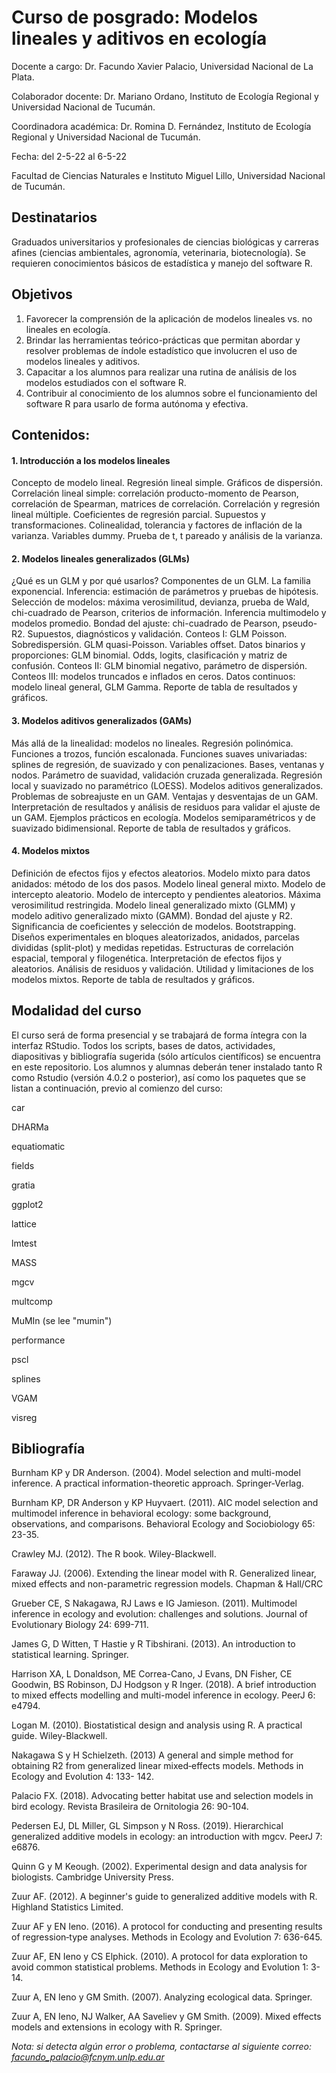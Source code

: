 # Curso de posgrado: Modelos lineales y aditivos en ecología

Docente a cargo: Dr. Facundo Xavier Palacio, Universidad Nacional de La Plata.

Colaborador docente:  Dr. Mariano Ordano, Instituto de Ecología Regional y Universidad Nacional de Tucumán.

Coordinadora académica: Dr. Romina D. Fernández, Instituto de Ecología Regional y Universidad Nacional de Tucumán.

Fecha: del 2-5-22 al 6-5-22

Facultad de Ciencias Naturales e Instituto Miguel Lillo, Universidad Nacional de Tucumán.


## Destinatarios
Graduados universitarios y profesionales de ciencias biológicas y carreras afines (ciencias ambientales, agronomía, veterinaria, biotecnología). Se requieren conocimientos básicos de estadística y manejo del software R.

## Objetivos
1. Favorecer la comprensión de la aplicación de modelos lineales vs. no lineales en ecología.
2. Brindar las herramientas teórico-prácticas que permitan abordar y resolver problemas de índole estadístico que involucren el uso de modelos lineales y aditivos.
3. Capacitar a los alumnos para realizar una rutina de análisis de los modelos estudiados con el software R.
4. Contribuir al conocimiento de los alumnos sobre el funcionamiento del software R para usarlo de forma autónoma y efectiva.

## Contenidos:

#### 1. Introducción a los modelos lineales

Concepto de modelo lineal. Regresión lineal simple. Gráficos de dispersión. Correlación lineal simple: correlación producto-momento de Pearson, correlación de Spearman, matrices de correlación. Correlación y regresión lineal múltiple. Coeficientes de regresión parcial. Supuestos y transformaciones. Colinealidad, tolerancia y factores de inflación de la varianza. Variables dummy. Prueba de t, t pareado y análisis de la varianza.

#### 2. Modelos lineales generalizados (GLMs)

¿Qué es un GLM y por qué usarlos? Componentes de un GLM. La familia exponencial. Inferencia: estimación de parámetros y pruebas de hipótesis. Selección de modelos: máxima verosimilitud, devianza, prueba de Wald, chi-cuadrado de Pearson, criterios de información. Inferencia multimodelo y modelos promedio. Bondad del ajuste: chi-cuadrado de Pearson, pseudo-R2. Supuestos, diagnósticos y validación. Conteos I: GLM Poisson. Sobredispersión. GLM quasi-Poisson. Variables offset. Datos binarios y proporciones: GLM binomial. Odds, logits, clasificación y matriz de confusión. Conteos II: GLM binomial negativo, parámetro de dispersión. Conteos III: modelos truncados e inflados en ceros. Datos continuos: modelo lineal general, GLM Gamma. Reporte de tabla de resultados y gráficos.

#### 3. Modelos aditivos generalizados (GAMs)

Más allá de la linealidad: modelos no lineales. Regresión polinómica. Funciones a trozos, función escalonada. Funciones suaves univariadas: splines de regresión, de suavizado y con penalizaciones. Bases, ventanas y nodos. Parámetro de suavidad, validación cruzada generalizada. Regresión local y suavizado no paramétrico (LOESS). Modelos aditivos generalizados. Problemas de sobreajuste en un GAM. Ventajas y desventajas de un GAM. Interpretación de resultados y análisis de residuos para validar el ajuste de un GAM. Ejemplos prácticos en ecología. Modelos semiparamétricos y de suavizado bidimensional. Reporte de tabla de resultados y gráficos.

#### 4. Modelos mixtos

Definición de efectos fijos y efectos aleatorios. Modelo mixto para datos anidados: método de los dos pasos. Modelo lineal general mixto. Modelo de intercepto aleatorio. Modelo de intercepto y pendientes aleatorios. Máxima verosimilitud restringida. Modelo lineal generalizado mixto (GLMM) y modelo aditivo generalizado mixto (GAMM). Bondad del ajuste y R2. Significancia de coeficientes y selección de modelos. Bootstrapping. Diseños experimentales en bloques aleatorizados, anidados, parcelas divididas (split-plot) y medidas repetidas. Estructuras de correlación espacial, temporal y filogenética. Interpretación de efectos fijos y aleatorios. Análisis de residuos y validación. Utilidad y limitaciones de los modelos mixtos. Reporte de tabla de resultados y gráficos.

## Modalidad del curso

El curso será de forma presencial y se trabajará de forma íntegra con la interfaz RStudio. Todos los scripts, bases de datos, actividades, diapositivas y bibliografía sugerida (sólo artículos científicos) se encuentra en este repositorio. Los alumnos y alumnas deberán tener instalado tanto R como Rstudio (versión 4.0.2 o posterior), así como los paquetes que se listan a continuación, previo al comienzo del curso:

car

DHARMa

equatiomatic

fields

gratia

ggplot2

lattice

lmtest

MASS

mgcv

multcomp

MuMIn (se lee "mumin")

performance

pscl

splines

VGAM

visreg


## Bibliografía

Burnham KP y DR Anderson. (2004). Model selection and multi-model inference. A practical information-theoretic approach. Springer-Verlag.

Burnham KP, DR Anderson y KP Huyvaert. (2011). AIC model selection and multimodel inference in behavioral ecology: some background, observations, and comparisons.     Behavioral Ecology and Sociobiology 65: 23-35.

Crawley MJ. (2012). The R book. Wiley-Blackwell.

Faraway JJ. (2006). Extending the linear model with R. Generalized linear, mixed effects and non-parametric regression models. Chapman & Hall/CRC

Grueber CE, S Nakagawa, RJ Laws e IG Jamieson. (2011). Multimodel inference in ecology and evolution: challenges and solutions. Journal of Evolutionary Biology 24: 
699-711.

James G, D Witten, T Hastie y R Tibshirani. (2013). An introduction to statistical learning. Springer.

Harrison XA, L Donaldson, ME Correa-Cano, J Evans, DN Fisher, CE Goodwin, BS Robinson, DJ Hodgson y R Inger. (2018). A brief introduction to mixed effects modelling 
and multi-model inference in ecology. PeerJ 6: e4794.

Logan M. (2010). Biostatistical design and analysis using R. A practical guide. Wiley-Blackwell.

Nakagawa S y H Schielzeth. (2013) A general and simple method for obtaining R2 from generalized linear mixed‐effects models. Methods in Ecology and Evolution 4: 133-
142.

Palacio FX. (2018). Advocating better habitat use and selection models in bird ecology. Revista Brasileira de Ornitologia 26: 90-104.

Pedersen EJ, DL Miller, GL Simpson y N Ross. (2019). Hierarchical generalized additive models in ecology: an introduction with mgcv. PeerJ 7: e6876.

Quinn G y M Keough. (2002). Experimental design and data analysis for biologists. Cambridge University Press.

Zuur AF. (2012). A beginner's guide to generalized additive models with R. Highland Statistics Limited.

Zuur AF y EN Ieno. (2016). A protocol for conducting and presenting results of regression‐type analyses. Methods in Ecology and Evolution 7: 636-645.

Zuur AF, EN Ieno y CS Elphick. (2010). A protocol for data exploration to avoid common statistical problems. Methods in Ecology and Evolution 1: 3-14.

Zuur A, EN Ieno y GM Smith. (2007). Analyzing ecological data. Springer.

Zuur A, EN Ieno, NJ Walker, AA Saveliev y GM Smith. (2009). Mixed effects models and extensions in ecology with R. Springer.


*Nota: si detecta algún error o problema, contactarse al siguiente correo: facundo_palacio@fcnym.unlp.edu.ar*
